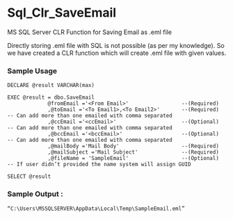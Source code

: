 # Sql_Clr_SaveEmail
MS SQL Server CLR Function for Saving Email as .eml file

Directly storing .eml file with SQL is not possible (as per my knowledge). So we have created a CLR function which will create .eml file with given values.

### Sample Usage
```
DECLARE @result VARCHAR(max)

EXEC @result = dbo.SaveEmail             
             @fromEmail ='<From Email>'                 --(Required)
             ,@toEmail ='<To Email1>,<To Email2>'       --(Required)  -- Can add more than one emailed with comma separated
             ,@ccEmail ='<ccEmail>'                     --(Optional)  -- Can add more than one emailed with comma separated
             ,@bccEmail ='<bccEmail>'                   --(Optional)  -- Can add more than one emailed with comma separated
             ,@mailBody ='Mail Body'                    --(Required)  
             ,@mailSubject ='Mail Subject'              --(Required)
             ,@fileName = 'SampleEmail'                 --(Optional)  -- If user didn’t provided the name system will assign GUID       

SELECT @result
```
### Sample Output : 
``` “C:\Users\MSSQLSERVER\AppData\Local\Temp\SampleEmail.eml” ```
